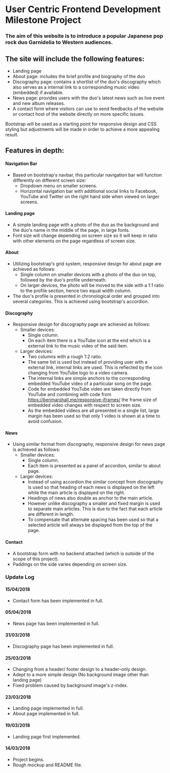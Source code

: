 # User Centric Frontend Development Milestone Project

### The aim of this website is to introduce a popular Japanese pop rock duo Garnidelia to Western audiences.
## The site will include the following features:

- Landing page
- About page: includes the brief profile and biography of the duo
- Discography page: contains a shortlist of the duo's discography which also serves as a internal link to a
corresponding music video (embedded) if available.
- News page: provides users with the duo's latest news such as live event and new album releases.
- A contact form where visitors can use to send feedbacks of the website or contact host of the website directly on more specific issues.

Bootstrap will be used as a starting point for responsive design and CSS styling but adjustments will be made in order to achieve a more appealing result.

## Features in depth:

#### Navigation Bar
- Based on bootstrap's navbar, this particular navigation bar will function differently on different screen size:
  - Dropdown menu on smaller screens.
  - Horizontal navigation bar with additional social links to Facebook, YouTube and Twitter on the right hand side when viewed on larger screens.

#### Landing page
- A simple landing page with a photo of the duo as the background and the duo's name in the middle of the page, in large fonts.
- Font size will change depending on screen size so it will keep in ratio with other elements on the page regardless of screen size.

#### About
- Utilizing bootstrap's grid system, responsive design for about page are achieved as follows:
  - Single column on smaller devices with a photo of the duo on top, followed by the duo's profile underneath.
  - On larger devices, the photo will be moved to the side with a 1:1 ratio to the profile section, hence two equal width column.
- The duo's profile is presented in chronological order and grouped into several categories. This is achieved using bootstrap's accordion.

#### Discography
- Responsive design for discography page are achieved as follows:
  - Smaller devices:
    - Single column.
    - On each item there is a YouTube icon at the end which is a external link to the music video of the said item.
  - Larger devices:
    - Two columns with a rough 1:2 ratio.
    - The same list is used but instead of providing user with a external link, internal links are used. This is reflected by the icon changing from YouTube logo to a video camera.
    - The internal links are simple anchors to the corresponding embedded YouTube video of a particular song on the page.
    - Code for embedded YouTube video are taken directly from YouTube and combining with code from https://benmarshall.me/responsive-iframes/ the frame size of embedded video changes with respect to screen size.
    - As the embedded videos are all presented in a single list, large margin has been used so that only 1 video is shown at a time to avoid confusion.

#### News
- Using similar format from discography, responsive design for news page is achieved as follows:
  - Smaller devices:
    - Single column.
    - Each item is presented as a panel of accordion, similar to about page.
  - Larger devices:
    - Instead of using accordion the similar concept from discography is used so that heading of each news is displayed on the left while the main article is displayed on the right.
    - Headings of news also double as anchor to the main article.
    - However unlike discography a smaller and fixed margin is used to separate main articles. This is due to the fact that each article are different in length.
    - To compensate that alternate spacing has been used so that a selected article will always be displayed from the top of the page.

#### Contact
- A bootstrap form with no backend attached (which is outside of the scope of this project).
- Paddings on the side varies depending on screen size.

### Update Log
#### 15/04/2018
- Contact form has been implemented in full.

#### 05/04/2018
- News page has been implemented in full.

#### 31/03/2018
- Discography page has been implemented in full.

#### 25/03/2018
- Changing from a header/ footer design to a header-only design.
- Adept to a more simple design (No background image other than landing page)
- Fixed problem caused by background image's z-index.

#### 23/03/2018
- Landing page implemented in full.
- About page implemented in full.

#### 19/03/2018
- Landing page first implemented.

#### 14/03/2018
- Project begins.
- Rough mockup and README file.
